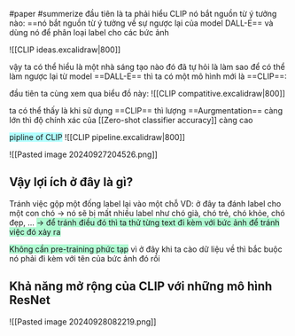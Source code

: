 #paper #summerize 
đầu tiên là ta phải hiểu CLIP nó bắt nguồn từ ý tưởng nào:
==nó bắt nguồn từ ý tưởng về sự ngược lại của model DALL-E== và dùng nó để phân loại label cho các bức ảnh

![[CLIP ideas.excalidraw|800]]

vậy ta có thể hiểu là một nhà sáng tạo nào đó đã tự hỏi là làm sao để có thể làm ngược lại từ model ==DALL-E== thì ta có một mô hình mới là ==CLIP==:

đầu tiên ta cùng xem qua biểu đồ này:
![[CLIP compatitive.excalidraw|800]]

ta có thể thấy là khi sử dụng ==CLIP== thì lượng ==Aurgmentation== càng lớn thì độ chính xác của [[Zero-shot classifier accuracy]] càng cao

<span style="background:#b1ffff">pipline of CLIP</span>
![[CLIP pipeline.excalidraw|800]]

![[Pasted image 20240927204526.png]]

## Vậy lợi ích ở đây là gì?

Tránh việc gộp một đống label lại vào một chỗ
	VD: ở đây ta đánh label cho một con chó -> nó sẽ bị mất nhiều label như chó già, chó trẻ, chó khỏe, chó đẹp, ...
<span style="background:#affad1">-> để tránh điều đó thì ta thử từng text đi kèm với bức ảnh để tránh việc đó xảy ra</span>

<span style="background:#affad1">Không cần </span><span style="background:#affad1">pre-training phức tạp</span> vì ở đây khi ta cào dữ liệu về thì bắc buộc nó phải đi kèm với tên của bức ảnh đó rồi

## Khả năng mở rộng của CLIP với những mô hình ResNet
![[Pasted image 20240928082219.png]]

